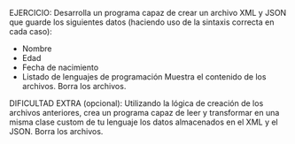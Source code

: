  EJERCICIO:
Desarrolla un programa capaz de crear un archivo XML y JSON que guarde los
siguientes datos (haciendo uso de la sintaxis correcta en cada caso):
- Nombre
- Edad
- Fecha de nacimiento
- Listado de lenguajes de programación
Muestra el contenido de los archivos.
Borra los archivos.

DIFICULTAD EXTRA (opcional):
Utilizando la lógica de creación de los archivos anteriores, crea un
programa capaz de leer y transformar en una misma clase custom de tu 
lenguaje los datos almacenados en el XML y el JSON.
Borra los archivos.
